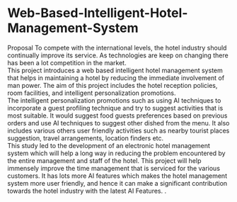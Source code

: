 # Web-Based-Intelligent-Hotel-Management-System
Proposal
To compete with the international levels, the hotel industry should continually improve its service. As technologies are keep on changing there has been a lot competition in the market.  
This project introduces a web based intelligent hotel management system that helps in maintaining a hotel by reducing the immediate involvement of man power. The aim of this project includes the hotel reception policies, room facilities, and intelligent personalization promotions.   
The intelligent personalization promotions such as using AI techniques to incorporate a guest profiling technique and try to suggest activities that is most suitable. It would suggest food guests preferences based on previous orders and use AI techniques to suggest other dished from the menu. It also includes various others user friendly activities such as nearby tourist places suggestion, travel arrangements, location finders etc.  
This study led to the development of an electronic hotel management system which will help a long way in reducing the problem encountered by the entire management and staff of the hotel. This project will help immensely improve the time management that is serviced for the various customers. It has lots more AI features which makes the hotel management system more user friendly, and hence it can make a significant contribution towards the hotel industry with the latest AI Features. 
. 

